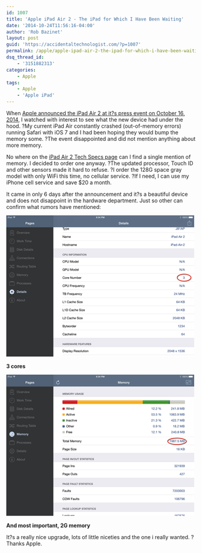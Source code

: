 ```yaml
---
id: 1007
title: 'Apple iPad Air 2 - The iPad for Which I Have Been Waiting'
date: '2014-10-24T11:56:16-04:00'
author: 'Rob Bazinet'
layout: post
guid: 'https://accidentaltechnologist.com/?p=1007'
permalink: /apple/apple-ipad-air-2-the-ipad-for-which-i-have-been-waiting/
dsq_thread_id:
    - '3151882313'
categories:
    - Apple
tags:
    - Apple
    - 'Apple iPad'
---
```


When [Apple announced the iPad Air 2 at it?s press event on October 16, 2014](https://www.apple.com/apple-events/2014-oct-event/), I watched with interest to see what the new device had under the hood. ?My current iPad Air constantly crashed (out-of-memory errors) running Safari with iOS 7 and I had been hoping they would bump the memory some. ?The event disappointed and did not mention anything about more memory.

No where on the [iPad Air 2 Tech Specs page](https://www.apple.com/ipad-air-2/specs/) can I find a single mention of memory. I decided to order one anyway. ?The updated processor, Touch ID and other sensors made it hard to refuse. ?I order the 128G space gray model with only WiFi this time, no cellular service. ?If I need, I can use my iPhone cell service and save $20 a month.

It came in only 6 days after the announcement and it?s a beautiful device and does not disappoint in the hardware department. Just so other can confirm what rumors have mentioned:

![IMG 0017](/assets/img/2014/10/IMG_0017.png "IMG_0017.PNG")

**3 cores**

![IMG 0018](/assets/img/2014/10/IMG_0018.png "IMG_0018.PNG")

**And most important, 2G memory**

It?s a really nice upgrade, lots of little niceties and the one i really wanted. ?Thanks Apple.